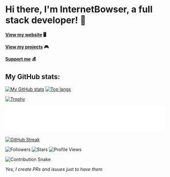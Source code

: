 # Hi there, I'm InternetBowser, a full stack developer! 🚀

**[View my website](https://www.internetbowser.com) 🖥️**

**[View my projects](https://www.internetbowser.com/projects) 🎮**

**[Support me](https://www.buymeacoffee.com/InternetBowser) 💰**

<!-- Stats -->

## My GitHub stats:

[![My GitHub stats](https://github-readme-stats.vercel.app/api?username=InternetBowser670&theme=transparent&showicons=true)](https://github.com/anuraghazra/github-readme-stats)
[![Top langs](https://github-readme-stats.vercel.app/api/top-langs/?username=InternetBowser670&layout=donut&theme=transparent&showicons=true)](https://github.com/anuraghazra/github-readme-stats)

[![Trophy](https://github-profile-trophy.vercel.app/?username=InternetBowser670&theme=darkhub&column=4&margin-w=10)](https://github.com/ryo-ma/github-profile-trophy)

![GitHub Topics](./metrics.plugin.topics.icons.svg)

[![GitHub Streak](https://streak-stats.demolab.com?user=InternetBowser670&theme=dark&hide_border=false)](https://git.io/streak-stats)

![Followers](https://img.shields.io/github/followers/InternetBowser670?label=Followers&style=social)
![Stars](https://img.shields.io/github/stars/InternetBowser670?label=Stars&style=social)
![Profile Views](https://komarev.com/ghpvc/?username=InternetBowser670&label=Profile%20views&color=0e75b6&style=flat)

![Contribution Snake](https://github.com/InternetBowser670/InternetBowser670/blob/output/github-contribution-grid-snake.svg)

*Yes, I create PRs and isuues just to have them*
